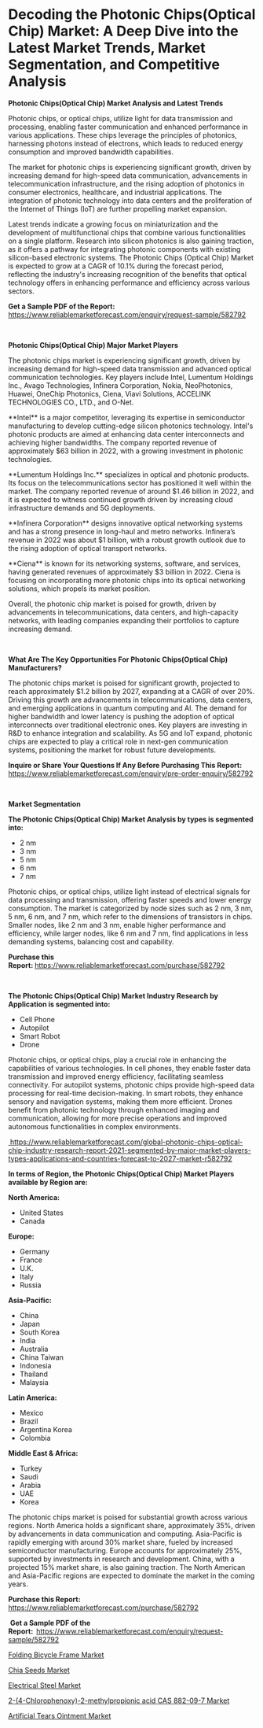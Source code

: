 <p><h1>Decoding the Photonic Chips(Optical Chip) Market: A Deep Dive into the Latest Market Trends, Market Segmentation, and Competitive Analysis</h1></p><p><strong>Photonic Chips(Optical Chip) Market Analysis and Latest Trends</strong></p>
<p><p>Photonic chips, or optical chips, utilize light for data transmission and processing, enabling faster communication and enhanced performance in various applications. These chips leverage the principles of photonics, harnessing photons instead of electrons, which leads to reduced energy consumption and improved bandwidth capabilities. </p><p>The market for photonic chips is experiencing significant growth, driven by increasing demand for high-speed data communication, advancements in telecommunication infrastructure, and the rising adoption of photonics in consumer electronics, healthcare, and industrial applications. The integration of photonic technology into data centers and the proliferation of the Internet of Things (IoT) are further propelling market expansion. </p><p>Latest trends indicate a growing focus on miniaturization and the development of multifunctional chips that combine various functionalities on a single platform. Research into silicon photonics is also gaining traction, as it offers a pathway for integrating photonic components with existing silicon-based electronic systems. The Photonic Chips (Optical Chip) Market is expected to grow at a CAGR of 10.1% during the forecast period, reflecting the industry's increasing recognition of the benefits that optical technology offers in enhancing performance and efficiency across various sectors.</p></p>
<p><strong>Get a Sample PDF of the Report:&nbsp;</strong> <a href="https://www.reliablemarketforecast.com/enquiry/request-sample/582792?utm_campaign=121&utm_medium=2&utm_source=Github&utm_content=ia&utm_term=03102024&utm_id=photonic-chipsoptical-chip">https://www.reliablemarketforecast.com/enquiry/request-sample/582792</a></p>
<p>&nbsp;</p>
<p><strong>Photonic Chips(Optical Chip) Major Market Players</strong></p>
<p><p>The photonic chips market is experiencing significant growth, driven by increasing demand for high-speed data transmission and advanced optical communication technologies. Key players include Intel, Lumentum Holdings Inc., Avago Technologies, Infinera Corporation, Nokia, NeoPhotonics, Huawei, OneChip Photonics, Ciena, Viavi Solutions, ACCELINK TECHNOLOGIES CO., LTD., and O-Net.</p><p>**Intel** is a major competitor, leveraging its expertise in semiconductor manufacturing to develop cutting-edge silicon photonics technology. Intel's photonic products are aimed at enhancing data center interconnects and achieving higher bandwidths. The company reported revenue of approximately $63 billion in 2022, with a growing investment in photonic technologies.</p><p>**Lumentum Holdings Inc.** specializes in optical and photonic products. Its focus on the telecommunications sector has positioned it well within the market. The company reported revenue of around $1.46 billion in 2022, and it is expected to witness continued growth driven by increasing cloud infrastructure demands and 5G deployments.</p><p>**Infinera Corporation** designs innovative optical networking systems and has a strong presence in long-haul and metro networks. Infinera’s revenue in 2022 was about $1 billion, with a robust growth outlook due to the rising adoption of optical transport networks.</p><p>**Ciena** is known for its networking systems, software, and services, having generated revenues of approximately $3 billion in 2022. Ciena is focusing on incorporating more photonic chips into its optical networking solutions, which propels its market position.</p><p>Overall, the photonic chip market is poised for growth, driven by advancements in telecommunications, data centers, and high-capacity networks, with leading companies expanding their portfolios to capture increasing demand.</p></p>
<p>&nbsp;</p>
<p><strong>What Are The Key Opportunities For Photonic Chips(Optical Chip) Manufacturers?</strong></p>
<p><p>The photonic chips market is poised for significant growth, projected to reach approximately $1.2 billion by 2027, expanding at a CAGR of over 20%. Driving this growth are advancements in telecommunications, data centers, and emerging applications in quantum computing and AI. The demand for higher bandwidth and lower latency is pushing the adoption of optical interconnects over traditional electronic ones. Key players are investing in R&D to enhance integration and scalability. As 5G and IoT expand, photonic chips are expected to play a critical role in next-gen communication systems, positioning the market for robust future developments.</p></p>
<p><strong>Inquire or Share Your Questions If Any Before Purchasing This Report:</strong> <a href="https://www.reliablemarketforecast.com/enquiry/pre-order-enquiry/582792?utm_campaign=121&utm_medium=2&utm_source=Github&utm_content=ia&utm_term=03102024&utm_id=photonic-chipsoptical-chip">https://www.reliablemarketforecast.com/enquiry/pre-order-enquiry/582792</a></p>
<p>&nbsp;</p>
<p><strong>Market Segmentation</strong></p>
<p><strong>The Photonic Chips(Optical Chip) Market Analysis by types is segmented into:</strong></p>
<p><ul><li>2 nm</li><li>3 nm</li><li>5 nm</li><li>6 nm</li><li>7 nm</li></ul></p>
<p><p>Photonic chips, or optical chips, utilize light instead of electrical signals for data processing and transmission, offering faster speeds and lower energy consumption. The market is categorized by node sizes such as 2 nm, 3 nm, 5 nm, 6 nm, and 7 nm, which refer to the dimensions of transistors in chips. Smaller nodes, like 2 nm and 3 nm, enable higher performance and efficiency, while larger nodes, like 6 nm and 7 nm, find applications in less demanding systems, balancing cost and capability.</p></p>
<p><strong>Purchase this Report:&nbsp;</strong><a href="https://www.reliablemarketforecast.com/purchase/582792?utm_campaign=121&utm_medium=2&utm_source=Github&utm_content=ia&utm_term=03102024&utm_id=photonic-chipsoptical-chip">https://www.reliablemarketforecast.com/purchase/582792</a></p>
<p>&nbsp;</p>
<p><strong>The Photonic Chips(Optical Chip) Market Industry Research by Application is segmented into:</strong></p>
<p><ul><li>Cell Phone</li><li>Autopilot</li><li>Smart Robot</li><li>Drone</li></ul></p>
<p><p>Photonic chips, or optical chips, play a crucial role in enhancing the capabilities of various technologies. In cell phones, they enable faster data transmission and improved energy efficiency, facilitating seamless connectivity. For autopilot systems, photonic chips provide high-speed data processing for real-time decision-making. In smart robots, they enhance sensory and navigation systems, making them more efficient. Drones benefit from photonic technology through enhanced imaging and communication, allowing for more precise operations and improved autonomous functionalities in complex environments.</p></p>
<p><a href="https://www.reliablemarketforecast.com/global-photonic-chips-optical-chip-industry-research-report-2021-segmented-by-major-market-players-types-applications-and-countries-forecast-to-2027-market-r582792?utm_campaign=121&utm_medium=2&utm_source=Github&utm_content=ia&utm_term=03102024&utm_id=photonic-chipsoptical-chip">&nbsp;https://www.reliablemarketforecast.com/global-photonic-chips-optical-chip-industry-research-report-2021-segmented-by-major-market-players-types-applications-and-countries-forecast-to-2027-market-r582792</a></p>
<p><strong>In terms of Region, the Photonic Chips(Optical Chip) Market Players available by Region are:</strong></p>
<p>
    <p> <strong> North America: </strong>
        <ul>
            <li>United States</li>
            <li>Canada</li>
        </ul>
        </p> 
    <p> <strong> Europe: </strong>
        <ul>
            <li>Germany</li>
            <li>France</li>
            <li>U.K.</li>
            <li>Italy</li>
            <li>Russia</li>
        </ul>
        </p> 
    <p> <strong> Asia-Pacific: </strong>
        <ul>
            <li>China</li>
            <li>Japan</li>
            <li>South Korea</li>
            <li>India</li>
            <li>Australia</li>
            <li>China Taiwan</li>
            <li>Indonesia</li>
            <li>Thailand</li>
            <li>Malaysia</li>
        </ul>
        </p> 
    <p> <strong> Latin America: </strong>
        <ul>
            <li>Mexico</li>
            <li>Brazil</li>
            <li>Argentina Korea</li>
            <li>Colombia</li>
        </ul>
        </p> 
    <p> <strong> Middle East & Africa: </strong>
        <ul>
            <li>Turkey</li>
            <li>Saudi</li>
            <li>Arabia</li>
            <li>UAE</li>
            <li>Korea</li>
        </ul>
    </p>
    </p>
<p><p>The photonic chips market is poised for substantial growth across various regions. North America holds a significant share, approximately 35%, driven by advancements in data communication and computing. Asia-Pacific is rapidly emerging with around 30% market share, fueled by increased semiconductor manufacturing. Europe accounts for approximately 25%, supported by investments in research and development. China, with a projected 15% market share, is also gaining traction. The North American and Asia-Pacific regions are expected to dominate the market in the coming years.</p></p>
<p><strong>Purchase this Report: </strong><a href="https://www.reliablemarketforecast.com/purchase/582792?utm_campaign=121&utm_medium=2&utm_source=Github&utm_content=ia&utm_term=03102024&utm_id=photonic-chipsoptical-chip">https://www.reliablemarketforecast.com/purchase/582792</a></p>
<p>&nbsp;<strong>Get a Sample PDF of the Report:&nbsp;&nbsp;</strong><a href="https://www.reliablemarketforecast.com/enquiry/request-sample/582792?utm_campaign=121&utm_medium=2&utm_source=Github&utm_content=ia&utm_term=03102024&utm_id=photonic-chipsoptical-chip">https://www.reliablemarketforecast.com/enquiry/request-sample/582792</a></p>
<p><strong></strong></p>
<p><p><a href="https://www.linkedin.com/pulse/analyzing-folding-bicycle-frame-market-dynamics-growth-drivers-lprdc?trackingId=328ztw2rQsKRfXLQssDxHA%3D%3D&utm_campaign=121&utm_medium=2&utm_source=Github&utm_content=ia&utm_term=03102024&utm_id=photonic-chipsoptical-chip">Folding Bicycle Frame Market</a></p><p><a href="https://github.com/avice8be4ca/Market-Research-Report-List-1/blob/main/chia-seeds-market.md?utm_campaign=121&utm_medium=2&utm_source=Github&utm_content=ia&utm_term=03102024&utm_id=photonic-chipsoptical-chip">Chia Seeds Market</a></p><p><a href="https://issuu.com/reportprime-2/docs/electrical-steel-market-size-2030.p_0404c797c3c1a1?utm_campaign=121&utm_medium=2&utm_source=Github&utm_content=ia&utm_term=03102024&utm_id=photonic-chipsoptical-chip">Electrical Steel Market</a></p><p><a href="https://github.com/Sidorelashyti476/Market-Research-Report-List-1/blob/main/2-4-chlorophenoxy-2-methylpropionic-acid-cas-882-09-7-market.md?utm_campaign=121&utm_medium=2&utm_source=Github&utm_content=ia&utm_term=03102024&utm_id=photonic-chipsoptical-chip">2-(4-Chlorophenoxy)-2-methylpropionic acid CAS 882-09-7 Market</a></p><p><a href="https://www.linkedin.com/pulse/global-artificial-tears-ointment-market-trends-analysis-future-apt5c?trackingId=jCyMIyhmSJGsDf7VsQeq4Q%3D%3D&utm_campaign=121&utm_medium=2&utm_source=Github&utm_content=ia&utm_term=03102024&utm_id=photonic-chipsoptical-chip">Artificial Tears Ointment Market</a></p></p>